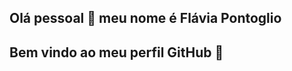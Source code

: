 ## Olá pessoal 👋 meu nome é Flávia Pontoglio

## Bem vindo ao meu perfil GitHub 👋

<!--
**fpontoglio/fpontoglio** é um repositório  ✨ _special_ ✨ repository because its `README.md` (this file) appears on your GitHub profile.

Aqui estão algumas idéias para você começar:

- 🔭 Atualmente estou trabalhando na empresa Painel Fiscal, lá desenvolvemos sistemas para entregas de obrigações fiscias (Speds) em Delphi
- 🌱 Estudando e aprendendo sobre Git e Git Hub, e IA com Phyton nos cursos da Alura
- 📫 Como entrar em contato comigo: fpontoglio@hotmail.com
<a href = "mailto:fpontoglio@hotmail.com"><img loading="lazy" src="https://img.shields.io/badge/Gmail-D14836?style=for-the-badge&logo=gmail&logoColor=white" target="_blank"></a>

- 😄 Pronomes: ...
- ⚡ Curiosidade: atualmente meu hobby são estudos sobre espiritualidade, seres de outros planetas e Beachtennis
